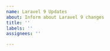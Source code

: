 ```yaml
---
name: Laravel 9 Updates
about: Inform about Laravel 9 changes
title: ''
labels: ''
assignees: ''

---
```


<!--
NOTE: Laravel has incorporated this package into the core of Laravel as of Laravel 9.

Do not use this package in Laravel 9. Details here: https://github.com/Coolchi/TrustedProxy/issues/152
-->
